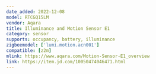 ```yaml
---
date_added: 2022-12-08
model: RTCGQ15LM
vendor: Aqara
title: Illuminance and Motion Sensor E1
category: sensor
supports: occupancy, battery, illuminance
zigbeemodel: ['lumi.motion.acn001']
compatible: [z2m]
mlink: https://www.aqara.com/Motion-Sensor-E1_overview
link: https://item.jd.com/10050474046471.html
---
```

